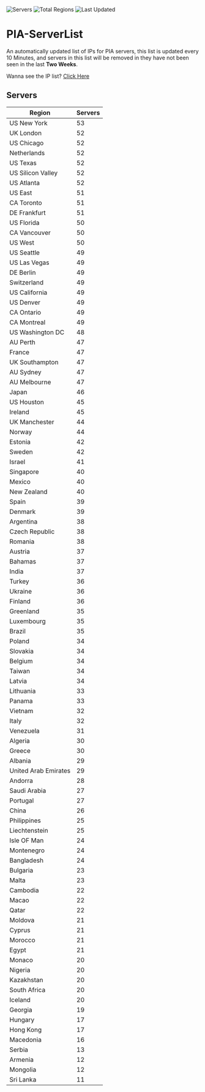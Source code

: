 ![Servers](https://img.shields.io/badge/Servers-3,420-darkgreen)
![Total Regions](https://img.shields.io/badge/Total_Regions-97-darkgreen)
![Last Updated](https://img.shields.io/badge/Last_Updated-December_12_2024_10:00_EST-darkgreen)

# PIA-ServerList
An automatically updated list of IPs for PIA servers, this list is updated every 10 Minutes, and servers in this list will be removed in they have not been seen in the last **Two Weeks**.

Wanna see the IP list? [Click Here](./servers.json)

## Servers
| Region               | Servers |
|----------------------|---------|
| US New York | 53 |
| UK London | 52 |
| US Chicago | 52 |
| Netherlands | 52 |
| US Texas | 52 |
| US Silicon Valley | 52 |
| US Atlanta | 52 |
| US East | 51 |
| CA Toronto | 51 |
| DE Frankfurt | 51 |
| US Florida | 50 |
| CA Vancouver | 50 |
| US West | 50 |
| US Seattle | 49 |
| US Las Vegas | 49 |
| DE Berlin | 49 |
| Switzerland | 49 |
| US California | 49 |
| US Denver | 49 |
| CA Ontario | 49 |
| CA Montreal | 49 |
| US Washington DC | 48 |
| AU Perth | 47 |
| France | 47 |
| UK Southampton | 47 |
| AU Sydney | 47 |
| AU Melbourne | 47 |
| Japan | 46 |
| US Houston | 45 |
| Ireland | 45 |
| UK Manchester | 44 |
| Norway | 44 |
| Estonia | 42 |
| Sweden | 42 |
| Israel | 41 |
| Singapore | 40 |
| Mexico | 40 |
| New Zealand | 40 |
| Spain | 39 |
| Denmark | 39 |
| Argentina | 38 |
| Czech Republic | 38 |
| Romania | 38 |
| Austria | 37 |
| Bahamas | 37 |
| India | 37 |
| Turkey | 36 |
| Ukraine | 36 |
| Finland | 36 |
| Greenland | 35 |
| Luxembourg | 35 |
| Brazil | 35 |
| Poland | 34 |
| Slovakia | 34 |
| Belgium | 34 |
| Taiwan | 34 |
| Latvia | 34 |
| Lithuania | 33 |
| Panama | 33 |
| Vietnam | 32 |
| Italy | 32 |
| Venezuela | 31 |
| Algeria | 30 |
| Greece | 30 |
| Albania | 29 |
| United Arab Emirates | 29 |
| Andorra | 28 |
| Saudi Arabia | 27 |
| Portugal | 27 |
| China | 26 |
| Philippines | 25 |
| Liechtenstein | 25 |
| Isle OF Man | 24 |
| Montenegro | 24 |
| Bangladesh | 24 |
| Bulgaria | 23 |
| Malta | 23 |
| Cambodia | 22 |
| Macao | 22 |
| Qatar | 22 |
| Moldova | 21 |
| Cyprus | 21 |
| Morocco | 21 |
| Egypt | 21 |
| Monaco | 20 |
| Nigeria | 20 |
| Kazakhstan | 20 |
| South Africa | 20 |
| Iceland | 20 |
| Georgia | 19 |
| Hungary | 17 |
| Hong Kong | 17 |
| Macedonia | 16 |
| Serbia | 13 |
| Armenia | 12 |
| Mongolia | 12 |
| Sri Lanka | 11 |